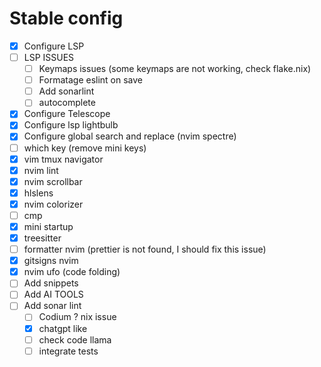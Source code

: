 # Stable config

- [x] Configure LSP
- [ ] LSP ISSUES
  - [ ] Keymaps issues (some keymaps are not working, check flake.nix)
  - [ ] Formatage eslint on save
  - [ ] Add sonarlint
  - [ ] autocomplete
- [x] Configure Telescope
- [x] Configure lsp lightbulb
- [x] Configure global search and replace (nvim spectre)
- [ ] which key (remove mini keys)
- [x] vim tmux navigator
- [x] nvim lint
- [x] nvim scrollbar
- [x] hlslens
- [x] nvim colorizer
- [ ] cmp
- [x] mini startup
- [x] treesitter
- [ ] formatter nvim (prettier is not found, I should fix this issue)
- [x] gitsigns nvim
- [x] nvim ufo (code folding)
- [ ] Add snippets
- [ ] Add AI TOOLS
- [ ] Add sonar lint
    - [ ] Codium ? nix issue
    - [x] chatgpt like
    - [ ] check code llama
    - [ ] integrate tests
